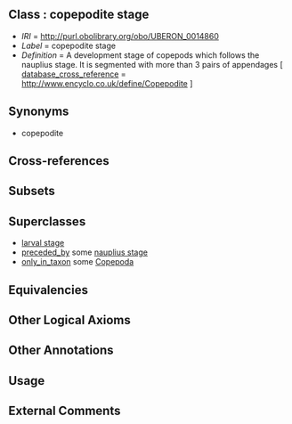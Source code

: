 
## Class : copepodite stage

 * *IRI* = http://purl.obolibrary.org/obo/UBERON_0014860
 * *Label* = copepodite stage
 * *Definition* = A development stage of copepods which follows the nauplius stage. It is segmented with more than 3 pairs of appendages [ [database_cross_reference](../../ef/oboInOwl#hasDbXref.md) = http://www.encyclo.co.uk/define/Copepodite ]

## Synonyms

 * copepodite

## Cross-references


## Subsets


## Superclasses

 * [larval stage](../../UBERON/69/UBERON_0000069.md)
 * [preceded_by](../../BFO/62/BFO_0000062.md) some [nauplius stage](../../UBERON/06/UBERON_0014406.md)
 * [only_in_taxon](../../RO/60/RO_0002160.md) some [Copepoda](../../NCBITaxon/30/NCBITaxon_6830.md)

## Equivalencies


## Other Logical Axioms


## Other Annotations


## Usage


## External Comments

